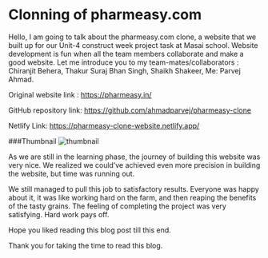 # Clonning of pharmeasy.com

Hello, I am going to talk about the pharmeasy.com clone, a website that we built up for our Unit-4 construct week project task at Masai school. Website development is fun when all the team members collaborate and make a good website. Let me introduce you to my team-mates/collaborators :
Chiranjit Behera,
Thakur Suraj Bhan Singh,
Shaikh Shakeer,
Me: Parvej Ahmad.

Original website link : https://pharmeasy.in/

GitHub repository link: https://github.com/ahmadparvej/pharmeasy-clone

Netlify Link: https://pharmeasy-clone-website.netlify.app/

###Thumbnail
![thumbnail](https://github.com/ahmadparvej/pharmeasy-clone/blob/main/app/src/Thumbnail/screenshot.png)

As we are still in the learning phase, the journey of building this website was very nice. We realized we could’ve achieved even more precision in building the website, but time was running out.

We still managed to pull this job to satisfactory results. Everyone was happy about it, it was like working hard on the farm, and then reaping the benefits of the tasty grains. The feeling of completing the project was very satisfying. Hard work pays off.

Hope you liked reading this blog post till this end.

Thank you for taking the time to read this blog.
